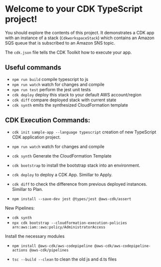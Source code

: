 # Welcome to your CDK TypeScript project!

You should explore the contents of this project. It demonstrates a CDK app with an instance of a stack (`CdkworkspaceStack`)
which contains an Amazon SQS queue that is subscribed to an Amazon SNS topic.

The `cdk.json` file tells the CDK Toolkit how to execute your app.

## Useful commands

 * `npm run build`   compile typescript to js
 * `npm run watch`   watch for changes and compile
 * `npm run test`    perform the jest unit tests
 * `cdk deploy`      deploy this stack to your default AWS account/region
 * `cdk diff`        compare deployed stack with current state
 * `cdk synth`       emits the synthesized CloudFormation template


 ## CDK Execution Commands:

* `cdk init sample-app --language typescript` creation of new TypeScript CDK application project.

* `npm run watch` watch for changes and compile
* `cdk synth` Generate the CloudFormation Template
* `cdk bootstrap` to install the bootstrap stack into an environment.
* `cdk deploy`  to deploy a CDK App. Simillar to Apply.
* `cdk diff` to check the difference from previous deployed instances. Simillar to Plan.  
* `npm install --save-dev jest @types/jest @aws-cdk/assert`


New Pipelines:
* `cdk synth`
* `npx cdk bootstrap --cloudformation-execution-policies arn:aws:iam::aws:policy/AdministratorAccess `

Install the necessary modules
* `npm install @aws-cdk/aws-codepipeline @aws-cdk/aws-codepipeline-actions @aws-cdk/pipelines`

* `tsc --build --clean` to clean the old js and d.ts files